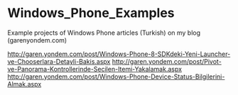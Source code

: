 Windows_Phone_Examples
======================

Example projects of Windows Phone articles (Turkish) on my blog (garenyondem.com)

http://garen.yondem.com/post/Windows-Phone-8-SDKdeki-Yeni-Launcher-ve-Chooserlara-Detayli-Bakis.aspx
http://garen.yondem.com/post/Pivot-ve-Panorama-Kontrollerinde-Secilen-Itemi-Yakalamak.aspx
http://garen.yondem.com/post/Windows-Phone-Device-Status-Bilgilerini-Almak.aspx

